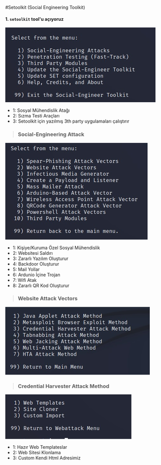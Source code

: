 #Setoolkit (Social Engineering Toolkit)

#### 1. ```setoolkit``` tool'u açıyoruz
![](https://github.com/ahmetnuysal/Cyber-Security/blob/88ac00ceec1bd42735948076f806d36ac5d0e89f/WhatsApp%20Image%202022-08-28%20at%2014.53.30.jpeg)
* 1: Sosyal Mühendislik Atağı
* 2: Sızma Testi Araçları
* 3: Setoolkit için yazılmış 3th party uygulamaları çalıştırır
> ### Social-Engineering Attack
![](https://github.com/ahmetnuysal/Cyber-Security/blob/540f2a7967dbc04796e3df22f4938e7e17290487/WhatsApp%20Image%202022-08-28%20at%2014.56.53.jpeg)
* 1: Kişiye/Kuruma Özel Sosyal Mühendislik
* 2: Websitesi Saldırı
* 3: Zararlı Yazılım Oluşturur
* 4: Backdoor Oluşturur
* 5: Mail Yollar
* 6: Ardunio İçine Trojan
* 7: Wifi Atak
* 8: Zararlı QR Kod Oluşturur
> ### Website Attack Vectors
![](https://github.com/ahmetnuysal/Cyber-Security/blob/7ec00a9a3d469ba29d8feaccfb0d40c1d9ef2d86/WhatsApp%20Image%202022-08-28%20at%2015.02.57.jpeg)
> ### Credential Harvester Attack Method
![](https://github.com/ahmetnuysal/Cyber-Security/blob/71d6c4090d56fa3eb5d9f81b99c9a645429400da/WhatsApp%20Image%202022-08-28%20at%2015.05.24.jpeg)
* 1: Hazır Web Templateslar
* 2: Web Sitesi Klonlama
* 3: Custom Kendi Html Adresimiz
